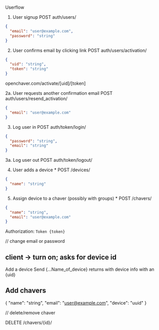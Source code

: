 Userflow

1. User signup
POST auth/users/
```json
{
  "email": "user@example.com",
  "password": "string"
}
```

2. User confirms email by clicking link
POST auth/users/activation/
```json
{
  "uid": "string",
  "token": "string"
}
```
openchaver.com/activate/[uid]/[token]
<!-- /auth/users/activation/{uid}/{token} send token backend -->

2a. User requests another confirmation email
POST auth/users/resend_activation/
```json
{
  "email": "user@example.com"
}
```

3. Log user in
POST auth/token/login/
```json
{
  "password": "string",
  "email": "string"
}
```

3a. Log user out
POST auth/token/logout/

4. User adds a device *
POST /devices/
```json
{
  "name": "string"
}
```

5. Assign device to a chaver (possibly with groups) *
POST /chavers/
```json
{
  "name": "string",
  "email": "user@example.com"
}
```


Authorization: `Token {token}`

// change email or password

client -> turn on; asks for device id
---
Add a device
Send {...Name_of_device}
returns with device info with an {uid}

Add chavers
---
{
  "name": "string",
  "email": "user@example.com",
  "device": "uuid"
}

// delete/remove chaver

DELETE /chavers/{id}/